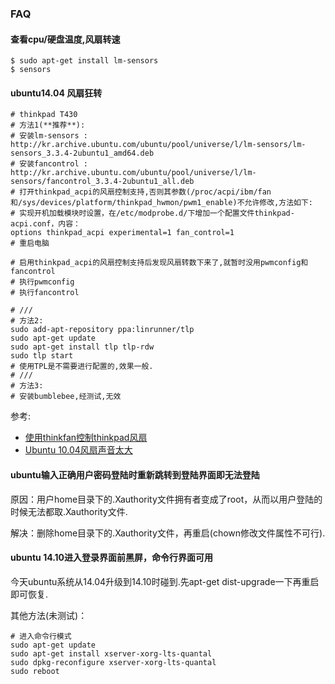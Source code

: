 ### FAQ

#### 查看cpu/硬盘温度,风扇转速

```shell
$ sudo apt-get install lm-sensors
$ sensors
```

#### ubuntu14.04 风扇狂转

```shell
# thinkpad T430
# 方法1(**推荐**):
# 安装lm-sensors : http://kr.archive.ubuntu.com/ubuntu/pool/universe/l/lm-sensors/lm-sensors_3.3.4-2ubuntu1_amd64.deb
# 安装fancontrol : http://kr.archive.ubuntu.com/ubuntu/pool/universe/l/lm-sensors/fancontrol_3.3.4-2ubuntu1_all.deb
# 打开thinkpad_acpi的风扇控制支持,否则其参数(/proc/acpi/ibm/fan和/sys/devices/platform/thinkpad_hwmon/pwm1_enable)不允许修改,方法如下:
# 实现开机加载模块时设置，在/etc/modprobe.d/下增加一个配置文件thinkpad-acpi.conf，内容：
options thinkpad_acpi experimental=1 fan_control=1
# 重启电脑

# 启用thinkpad_acpi的风扇控制支持后发现风扇转数下来了,就暂时没用pwmconfig和fancontrol
# 执行pwmconfig
# 执行fancontrol

# ///
# 方法2:
sudo add-apt-repository ppa:linrunner/tlp
sudo apt-get update
sudo apt-get install tlp tlp-rdw
sudo tlp start
# 使用TPL是不需要进行配置的,效果一般.
# ///
# 方法3:
# 安装bumblebee,经测试,无效
```

参考:
- [使用thinkfan控制thinkpad风扇](http://vmlinz.is-programmer.com/posts/25834.html)
- [Ubuntu 10.04风扇声音太大](http://blog.chinaunix.net/uid-521083-id-2109229.html)

#### ubuntu输入正确用户密码登陆时重新跳转到登陆界面即无法登陆

原因：用户home目录下的.Xauthority文件拥有者变成了root，从而以用户登陆的时候无法都取.Xauthority文件.

解决：删除home目录下的.Xauthority文件，再重启(chown修改文件属性不可行).

#### ubuntu 14.10进入登录界面前黑屏，命令行界面可用

今天ubuntu系统从14.04升级到14.10时碰到.先apt-get dist-upgrade一下再重启即可恢复.

其他方法(未测试)：

```shell
# 进入命令行模式
sudo apt-get update
sudo apt-get install xserver-xorg-lts-quantal
sudo dpkg-reconfigure xserver-xorg-lts-quantal
sudo reboot
```

